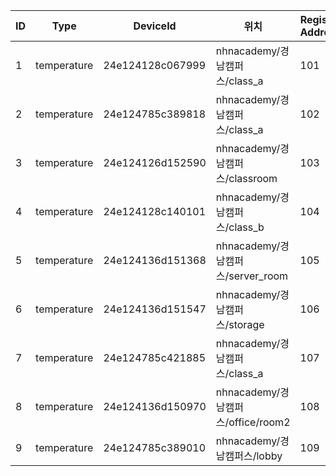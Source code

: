 | ID | Type        | DeviceId           | 위치                                        | Register Address |
|----|-------------|--------------------|---------------------------------------------|-------------------|
| 1  | temperature | 24e124128c067999  | nhnacademy/경남캠퍼스/class_a               | 101               |
| 2  | temperature | 24e124785c389818  | nhnacademy/경남캠퍼스/class_a               | 102               |
| 3  | temperature | 24e124126d152590  | nhnacademy/경남캠퍼스/classroom             | 103               |
| 4  | temperature | 24e124128c140101  | nhnacademy/경남캠퍼스/class_b               | 104               |
| 5  | temperature | 24e124136d151368  | nhnacademy/경남캠퍼스/server_room          | 105               |
| 6  | temperature | 24e124136d151547  | nhnacademy/경남캠퍼스/storage               | 106               |
| 7  | temperature | 24e124785c421885  | nhnacademy/경남캠퍼스/class_a               | 107               |
| 8  | temperature | 24e124136d150970  | nhnacademy/경남캠퍼스/office/room2          | 108               |
| 9  | temperature | 24e124785c389010  | nhnacademy/경남캠퍼스/lobby                 | 109               |
